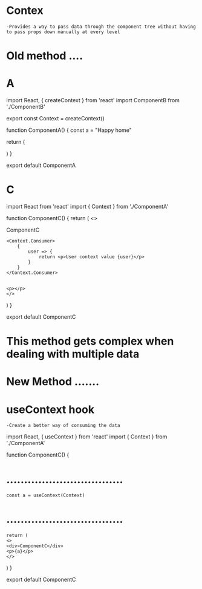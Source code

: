 # Contex

    -Provides a way to pass data through the component tree without having to pass props down manually at every level

# Old method ....

# A

import React, { createContext } from 'react'
import ComponentB from './ComponentB'

export const Context = createContext()

function ComponentA() {
const a = "Happy home"

return (

<div>
<Context.Provider value={a}>
<ComponentB/>
</Context.Provider>
</div>
)
}

export default ComponentA

# C

import React from 'react'
import { Context } from './ComponentA'

function ComponentC() {
return (
<>

<div>ComponentC</div>

    <Context.Consumer>
        {
            user => {
                return <p>User context value {user}</p>
            }
        }
    </Context.Consumer>


    <p></p>
    </>

)
}

export default ComponentC

# This method gets complex when dealing with multiple data

# New Method .......

# useContext hook

    -Create a better way of consuming the data

import React, { useContext } from 'react'
import { Context } from './ComponentA'

function ComponentC() {

# .................................

    const a = useContext(Context)

# .................................

    return (
    <>
    <div>ComponentC</div>
    <p>{a}</p>
    </>

)
}

export default ComponentC
